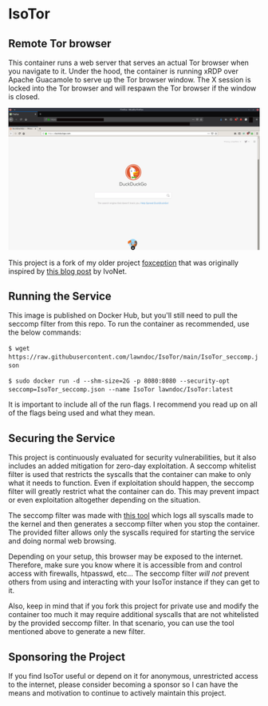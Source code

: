 # IsoTor

## Remote Tor browser

This container runs a web server that serves an actual Tor browser when you navigate to it. Under the hood, the container is running xRDP over Apache Guacamole to serve up the Tor browser window. The X session is locked into the Tor browser and will respawn the Tor browser if the window is closed.

![](resources/foxception.png)

This project is a fork of my older project [foxception](https://github.com/lawndoc/foxception) that was originally inspired by [this blog post](http://ivo2u.nl/Yo) by IvoNet.

## Running the Service

This image is published on Docker Hub, but you'll still need to pull the seccomp filter from this repo. To run the container as recommended, use the below commands:

`$ wget https://raw.githubusercontent.com/lawndoc/IsoTor/main/IsoTor_seccomp.json`

`$ sudo docker run -d --shm-size=2G -p 8080:8080 --security-opt seccomp=IsoTor_seccomp.json --name IsoTor lawndoc/IsoTor:latest`

It is important to include all of the run flags. I recommend you read up on all of the flags being used and what they mean.

## Securing the Service

This project is continuously evaluated for security vulnerabilities, but it also includes an added mitigation for zero-day exploitation. A seccomp whitelist filter is used that restricts the syscalls that the container can make to only what it needs to function. Even if exploitation should happen, the seccomp filter will greatly restrict what the container can do. This may prevent impact or even exploitation altogether depending on the situation.

The seccomp filter was made with [this tool](https://github.com/lawndoc/oci-seccomp-bpf-hook) which logs all syscalls made to the kernel and then generates a seccomp filter when you stop the container. The provided filter allows only the syscalls required for starting the service and doing normal web browsing.

Depending on your setup, this browser may be exposed to the internet. Therefore, make sure you know where it is accessible from and control access with firewalls, htpasswd, etc... The seccomp filter *will not* prevent others from using and interacting with your IsoTor instance if they can get to it.

Also, keep in mind that if you fork this project for private use and modify the container too much it may require additional syscalls that are not whitelisted by the provided seccomp filter. In that scenario, you can use the tool mentioned above to generate a new filter.

## Sponsoring the Project

If you find IsoTor useful or depend on it for anonymous, unrestricted access to the internet, please consider becoming a sponsor so I can have the means and motivation to continue to actively maintain this project.
